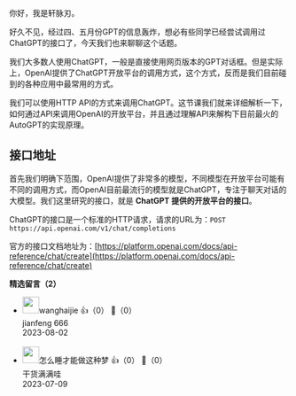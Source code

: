 你好，我是轩脉刃。

好久不见，经过四、五月份GPT的信息轰炸，想必有些同学已经尝试调用过ChatGPT的接口了，今天我们也来聊聊这个话题。

我们大多数人使用ChatGPT，一般是直接使用网页版本的GPT对话框。但是实际上，OpenAI提供了ChatGPT开放平台的调用方式，这个方式，反而是我们目前碰到的各种应用中最常用的方式。

我们可以使用HTTP API的方式来调用ChatGPT。这节课我们就来详细解析一下，如何通过API来调用OpenAI的开放平台，并且通过理解API来解构下目前最火的AutoGPT的实现原理。

## 接口地址

首先我们明确下范围，OpenAI提供了非常多的模型，不同模型在开放平台可能有不同的调用方式，而OpenAI目前最流行的模型就是ChatGPT，专注于聊天对话的大模型。我们这里研究的接口，就是 **ChatGPT 提供的开放平台的接口**。

ChatGPT的接口是一个标准的HTTP请求，请求的URL为：`POST https://api.openai.com/v1/chat/completions`

官方的接口文档地址为：[https://platform.openai.com/docs/api-reference/chat/create](https://platform.openai.com/docs/api-reference/chat/create)
<div><strong>精选留言（2）</strong></div><ul>
<li><img src="" width="30px"><span>wanghaijie</span> 👍（0） 💬（0）<div>jianfeng 666</div>2023-08-02</li><br/><li><img src="https://static001.geekbang.org/account/avatar/00/2e/8c/f9/e1dab0ca.jpg" width="30px"><span>怎么睡才能做这种梦</span> 👍（0） 💬（0）<div>干货满满哇</div>2023-07-09</li><br/>
</ul>